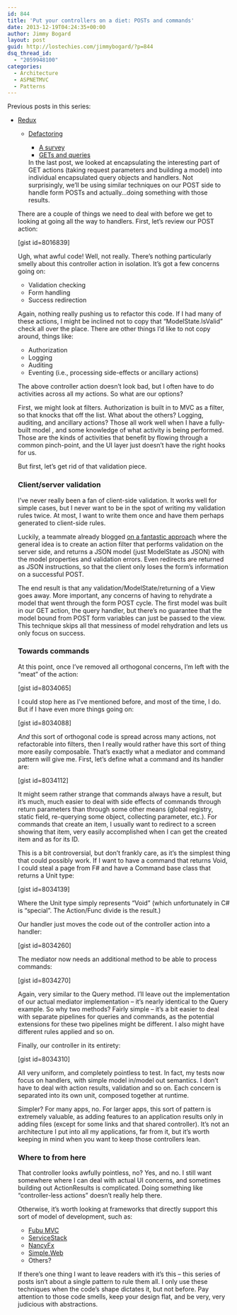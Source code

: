 ```yaml
---
id: 844
title: 'Put your controllers on a diet: POSTs and commands'
date: 2013-12-19T04:24:35+00:00
author: Jimmy Bogard
layout: post
guid: http://lostechies.com/jimmybogard/?p=844
dsq_thread_id:
  - "2059948100"
categories:
  - Architecture
  - ASPNETMVC
  - Patterns
---
```

Previous posts in this series: 

  * [Redux](http://lostechies.com/jimmybogard/2013/10/10/put-your-controllers-on-a-diet-redux/) 
      * [Defactoring](http://lostechies.com/jimmybogard/2013/10/22/put-your-controllers-on-a-diet-defactoring/) 
          * [A survey](http://lostechies.com/jimmybogard/2013/10/23/put-your-controllers-on-a-diet-a-survey/)
          * [GETs and queries](http://lostechies.com/jimmybogard/2013/10/29/put-your-controllers-on-a-diet-gets-and-queries/)</ul> 
        In the last post, we looked at encapsulating the interesting part of GET actions (taking request parameters and building a model) into individual encapsulated query objects and handlers. Not surprisingly, we’ll be using similar techniques on our POST side to handle form POSTs and actually…doing something with those results.
        
        There are a couple of things we need to deal with before we get to looking at going all the way to handlers. First, let’s review our POST action:
        
        [gist id=8016839]
        
        Ugh, what awful code! Well, not really. There’s nothing particularly smelly about this controller action in isolation. It’s got a few concerns going on:
        
          * Validation checking
          * Form handling
          * Success redirection
        
        Again, nothing really pushing us to refactor this code. If I had many of these actions, I might be inclined not to copy that “ModelState.IsValid” check all over the place. There are other things I’d like to not copy around, things like:
        
          * Authorization
          * Logging
          * Auditing
          * Eventing (i.e., processing side-effects or ancillary actions)
        
        The above controller action doesn’t look bad, but I often have to do activities across all my actions. So what are our options?
        
        First, we might look at filters. Authorization is built in to MVC as a filter, so that knocks that off the list. What about the others? Logging, auditing, and ancillary actions? Those all work well when I have a fully-built model , and some knowledge of what activity is being performed. Those are the kinds of activities that benefit by flowing through a common pinch-point, and the UI layer just doesn’t have the right hooks for us.
        
        But first, let’s get rid of that validation piece.
        
        ### 
        
        ### Client/server validation
        
        I’ve never really been a fan of client-side validation. It works well for simple cases, but I never want to be in the spot of writing my validation rules twice. At most, I want to write them once and have them perhaps generated to client-side rules.
        
        Luckily, a teammate already blogged [on a fantastic approach](http://timgthomas.com/2013/09/simplify-client-side-validation-by-adding-a-server/) where the general idea is to create an action filter that performs validation on the server side, and returns a JSON model (just ModelState as JSON) with the model properties and validation errors. Even redirects are returned as JSON instructions, so that the client only loses the form’s information on a successful POST.
        
        The end result is that any validation/ModelState/returning of a View goes away. More important, any concerns of having to rehydrate a model that went through the form POST cycle. The first model was built in our GET action, the query handler, but there’s no guarantee that the model bound from POST form variables can just be passed to the view. This technique skips all that messiness of model rehydration and lets us only focus on success.
        
        ### 
        
        ### Towards commands
        
        At this point, once I’ve removed all orthogonal concerns, I’m left with the “meat” of the action:
        
        [gist id=8034065]
        
        I could stop here as I’ve mentioned before, and most of the time, I do. But if I have even more things going on:
        
        [gist id=8034088]
        
        _And_ this sort of orthogonal code is spread across many actions, not refactorable into filters, then I really would rather have this sort of thing more easily composable. That’s exactly what a mediator and command pattern will give me. First, let’s define what a command and its handler are:
        
        [gist id=8034112]
        
        It might seem rather strange that commands always have a result, but it’s much, much easier to deal with side effects of commands through return parameters than through some other means (global registry, static field, re-querying some object, collecting parameter, etc.). For commands that create an item, I usually want to redirect to a screen showing that item, very easily accomplished when I can get the created item and as for its ID.
        
        This is a bit controversial, but don’t frankly care, as it’s the simplest thing that could possibly work. If I want to have a command that returns Void, I could steal a page from F# and have a Command base class that returns a Unit type:
        
        [gist id=8034139]
        
        Where the Unit type simply represents “Void” (which unfortunately in C# is “special”. The Action/Func divide is the result.)
        
        Our handler just moves the code out of the controller action into a handler:
        
        [gist id=8034260]
        
        The mediator now needs an additional method to be able to process commands:
        
        [gist id=8034270]
        
        Again, very similar to the Query method. I’ll leave out the implementation of our actual mediator implementation – it’s nearly identical to the Query example. So why two methods? Fairly simple – it’s a bit easier to deal with separate pipelines for queries and commands, as the potential extensions for these two pipelines might be different. I also might have different rules applied and so on.
        
        Finally, our controller in its entirety:
        
        [gist id=8034310]
        
        All very uniform, and completely pointless to test. In fact, my tests now focus on handlers, with simple model in/model out semantics. I don’t have to deal with action results, validation and so on. Each concern is separated into its own unit, composed together at runtime.
        
        Simpler? For many apps, no. For larger apps, this sort of pattern is extremely valuable, as adding features to an application results only in adding files (except for some links and that shared controller). It’s not an architecture I put into all my applications, far from it, but it’s worth keeping in mind when you want to keep those controllers lean.
        
        ### Where to from here
        
        That controller looks awfully pointless, no? Yes, and no. I still want somewhere where I can deal with actual UI concerns, and sometimes building out ActionResults is complicated. Doing something like “controller-less actions” doesn’t really help there.
        
        Otherwise, it’s worth looking at frameworks that directly support this sort of model of development, such as:
        
          * [Fubu MVC](http://mvc.fubu-project.org/)
          * [ServiceStack](https://servicestack.net/)
          * [NancyFx](http://nancyfx.org/)
          * [Simple.Web](https://github.com/markrendle/Simple.Web)
          * Others?
        
        If there’s one thing I want to leave readers with it’s this – this series of posts isn’t about a single pattern to rule them all. I only use these techniques when the code’s shape dictates it, but not before. Pay attention to those code smells, keep your design flat, and be very, very judicious with abstractions.